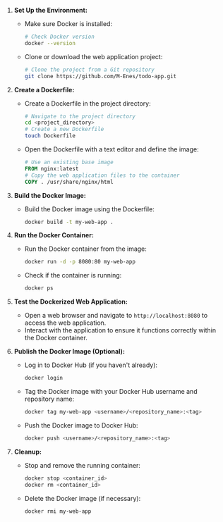 1. **Set Up the Environment:**
   - Make sure Docker is installed:
     ```bash
     # Check Docker version
     docker --version
     ```
   - Clone or download the web application project:
     ```bash
     # Clone the project from a Git repository
     git clone https://github.com/M-Enes/todo-app.git
     ```

2. **Create a Dockerfile:**
   - Create a Dockerfile in the project directory:
     ```bash
     # Navigate to the project directory
     cd <project_directory>
     # Create a new Dockerfile
     touch Dockerfile
     ```
   - Open the Dockerfile with a text editor and define the image:
     ```Dockerfile
     # Use an existing base image
     FROM nginx:latest
     # Copy the web application files to the container
     COPY . /usr/share/nginx/html
     ```

3. **Build the Docker Image:**
   - Build the Docker image using the Dockerfile:
     ```bash
     docker build -t my-web-app .
     ```

4. **Run the Docker Container:**
   - Run the Docker container from the image:
     ```bash
     docker run -d -p 8080:80 my-web-app
     ```
   - Check if the container is running:
     ```bash
     docker ps
     ```

5. **Test the Dockerized Web Application:**
   - Open a web browser and navigate to `http://localhost:8080` to access the web application.
   - Interact with the application to ensure it functions correctly within the Docker container.

6. **Publish the Docker Image (Optional):**
   - Log in to Docker Hub (if you haven't already):
     ```bash
     docker login
     ```
   - Tag the Docker image with your Docker Hub username and repository name:
     ```bash
     docker tag my-web-app <username>/<repository_name>:<tag>
     ```
   - Push the Docker image to Docker Hub:
     ```bash
     docker push <username>/<repository_name>:<tag>
     ```

7. **Cleanup:**
   - Stop and remove the running container:
     ```bash
     docker stop <container_id>
     docker rm <container_id>
     ```
   - Delete the Docker image (if necessary):
     ```bash
     docker rmi my-web-app
     ```